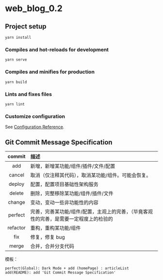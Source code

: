 # web_blog_0.2

## Project setup
```
yarn install
```

### Compiles and hot-reloads for development
```
yarn serve
```

### Compiles and minifies for production
```
yarn build
```

### Lints and fixes files
```
yarn lint
```

### Customize configuration
See [Configuration Reference](https://cli.vuejs.org/config/).

## Git Commit Message Specification

| commit  | 描述  |
| :------------: | :------------ |
|  add | 新增，新增某功能/组件/插件/文件/配置 |v
| cancel  |  取消（仅注释其代码），取消某功能/组件。可能会恢复。|
| deploy | 配置，配置项目基础性架构服务|
| delete | 删除，完整移除某功能/组件/插件/文件 |
| change | 变动，变动一些非功能性的内容|
| perfect | 完善，完善某功能/组件/配置，主观上的完善，（毕竟客观性的完善，是需要一定程度上的检验的 |
| refactor | 重构，重构某功能/组件 |
| fix | 修复，修复 bug |
| merge | 合并，合并分支代码 |

模板：
```
perfect(Global): Dark Mode + add (homePage) : articleList
add(README): add 'Git Commit Message Specification'
```
